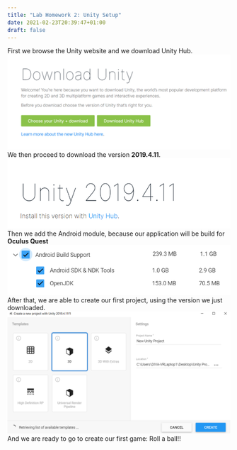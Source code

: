 ```yaml
---
title: "Lab Homework 2: Unity Setup"
date: 2021-02-23T20:39:47+01:00
draft: false
---
```


First we browse the Unity website and we download Unity Hub.
![alt text](https://raw.githubusercontent.com/petrosKon/Kontrazis/master/static/images/Unity%20Hub%20Download.PNG)
We then proceed to download the version **2019.4.11**.
![alt text](https://raw.githubusercontent.com/petrosKon/Kontrazis/master/static/images/Unity%202019.4.11.PNG)
Then we add the Android module, because our application will be build for **Oculus Quest**
![alt text](https://raw.githubusercontent.com/petrosKon/Kontrazis/master/static/images/Android%20Module.PNG)
After that, we are able to create our first project, using the version we just downloaded.
![alt text](https://raw.githubusercontent.com/petrosKon/Kontrazis/master/static/images/Create%20New%20Unity%20Project.PNG)
And we are ready to go to create our first game: Roll a ball!!



